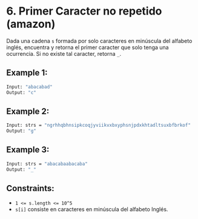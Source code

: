 # 6. Primer Caracter no repetido (amazon)

Dada una cadena `s` formada por solo caracteres en minúscula del alfabeto inglés, encuentra y retorna el primer caracter que solo tenga una ocurrencia.
Si no existe tal caracter, retorna `_`.

## Example 1:

```bash
Input: "abacabad"
Output: "c"
```

## Example 2:

```bash
Input: strs = "ngrhhqbhnsipkcoqjyviikvxbxyphsnjpdxkhtadltsuxbfbrkof"
Output: "g"
```

## Example 3:

```bash
Input: strs = "abacabaabacaba"
Output: "_"
```

## Constraints:

- `1 <= s.length <= 10^5`
- `s[i]` consiste en caracteres en minúscula del alfabeto Inglés.

